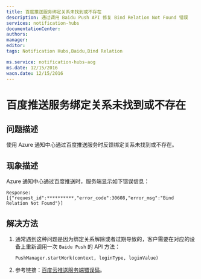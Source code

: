 ```yaml
---
title: 百度推送服务绑定关系未找到或不存在
description: 通过调用 Baidu Push API 修复 Bind Relation Not Found 错误
services: notification-hubs
documentationCenter: 
authors: 
manager: 
editor: 
tags: Notification Hubs,Baidu,Bind Relation

ms.service: notification-hubs-aog
ms.date: 12/15/2016
wacn.date: 12/15/2016
---
```


# 百度推送服务绑定关系未找到或不存在

## 问题描述

使用 Azure 通知中心通过百度推送服务时反馈绑定关系未找到或不存在。

## 现象描述

Azure 通知中心通过百度推送时，服务端显示如下错误信息：

    Response:[{"request_id":**********,"error_code":30608,"error_msg":"Bind Relation Not Found"}]

## 解决方法

1.	通常遇到这种问题是因为绑定关系解除或者过期导致的，客户需要在对应的设备上重新调用一次 `Baidu Push` 的 API 方法：

        PushManager.startWork(context, loginType, loginValue)

2.	参考链接：[百度云推送服务端错误码](http://push.baidu.com/doc/restapi/error_code)。

